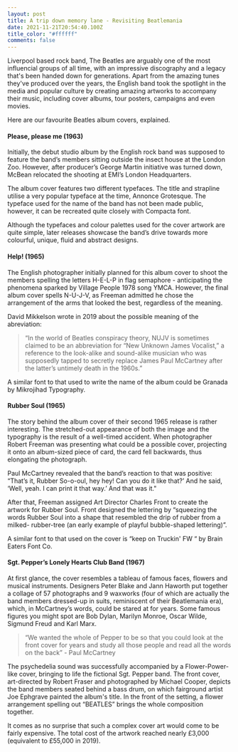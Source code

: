 ```yaml
---
layout: post
title: A trip down memory lane - Revisiting Beatlemania
date: 2021-11-21T20:54:40.100Z
title_color: "#ffffff"
comments: false
---
```

Liverpool based rock band, The Beatles are arguably one of the most influencial groups of all time, with an impressive discography and a legacy that's been handed down for generations. Apart from the amazing tunes they've produced over the years, the English band took the spotlight in the media and popular culture by creating amazing artworks to accompany their music, including cover albums, tour posters, campaigns and even movies. 

Here are our favourite Beatles album covers, explained. 

#### Please, please me (1963)

Initially, the debut studio album by the English rock band was supposed to feature the band’s members sitting outside the insect house at the London Zoo. However, after producer’s George Martin initiative was turned down, McBean relocated the shooting at EMI’s London Headquarters. 

The album cover features two different typefaces. The title and strapline utilise a very popular typeface at the time, Annonce Grotesque. The typeface used for the name of the band has not been made public, however, it can be recreated quite closely with Compacta font.

Although the typefaces and colour palettes used for the cover artwork are quite simple, later releases showcase the band’s drive towards more colourful, unique, fluid and abstract designs. 

#### Help! (1965)

The English photographer initially planned for this album cover to shoot the members spelling the letters H-E-L-P in flag semaphore - anticipating the phenomena sparked by Village People 1978 song YMCA. However, the final album cover spells N-U-J-V, as Freeman admitted he chose the arrangement of the arms that looked the best, regardless of the meaning. 

David Mikkelson wrote in 2019 about the possible meaning of the abreviation: 

> “In the world of Beatles conspiracy theory, NUJV is sometimes claimed to be an abbreviation for “New Unknown James Vocalist,” a reference to the look-alike and sound-alike musician who was supposedly tapped to secretly replace James Paul McCartney after the latter’s untimely death in the 1960s.”

A similar font to that used to write the name of the album could be Granada by Mikrojihad Typography. 

#### Rubber Soul (1965)

The story behind the album cover of their second 1965 release is rather interesting. The stretched-out appearance of both the image and the typography is the result of a well-timed accident. When photographer Robert Freeman was presenting what could be a possible cover, projecting it onto an album-sized piece of card, the card fell backwards, thus elongating the photograph. 

Paul McCartney revealed that the band’s reaction to that was positive: “That’s it, Rubber So-o-oul, hey hey! Can you do it like that?’ And he said, ‘Well, yeah. I can print it that way.’ And that was it."

After that, Freeman assigned Art Director Charles Front to create the artwork for Rubber Soul. Front designed the lettering by “squeezing the words Rubber Soul into a shape that resembled the drip of rubber from a milked- rubber-tree (an early example of playful bubble-shaped lettering)”.

A similar font to that used on the cover is “keep on Truckin' FW “ by Brain Eaters Font Co.

#### Sgt. Pepper’s Lonely Hearts Club Band (1967)

At first glance, the cover resembles a tableau of famous faces, flowers and musical instruments. Designers Peter Blake and Jann Haworth put together a collage of 57 photographs and 9 waxworks (four of which are actually the band members dressed-up in suits, reminiscent of their Beatlemania era), which, in McCartney’s words, could be stared at for years. Some famous figures you might spot are Bob Dylan, Marilyn Monroe, Oscar Wilde, Sigmund Freud and Karl Marx.



> “We wanted the whole of Pepper to be so that you could look at the front cover for years and study all those people and read all the words on the back” - Paul McCartney

The psychedelia sound was successfully accompanied by a Flower-Power-like cover, bringing to life the fictional Sgt. Pepper band. The front cover, art-directed by Robert Fraser and photographed by Michael Cooper, depicts the band members seated behind a bass drum, on which fairground artist Joe Ephgrave painted the album's title. In the front of the setting, a flower arrangement spelling out “BEATLES” brings the whole composition together. 

It comes as no surprise that such a complex cover art would come to be fairly expensive. The total cost of the artwork reached nearly £3,000 (equivalent to £55,000 in 2019).